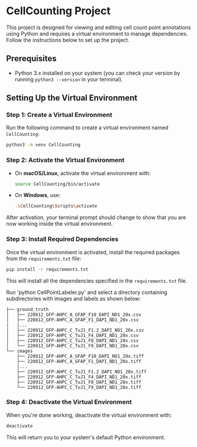 # CellCounting Project

This project is designed for viewing and editing cell count point annotations using Python and requires a virtual environment to manage dependencies. Follow the instructions below to set up the project.

## Prerequisites

- Python 3.x installed on your system (you can check your version by running `python3 --version` in your terminal).

## Setting Up the Virtual Environment

### Step 1: Create a Virtual Environment

Run the following command to create a virtual environment named `CellCounting`:

```bash
python3 -m venv CellCounting
```

### Step 2: Activate the Virtual Environment

- On **macOS/Linux**, activate the virtual environment with:

  ```bash
  source CellCounting/bin/activate
  ```

- On **Windows**, use:

  ```bash
  .\CellCounting\Scripts\activate
  ```

After activation, your terminal prompt should change to show that you are now working inside the virtual environment.

### Step 3: Install Required Dependencies

Once the virtual environment is activated, install the required packages from the `requirements.txt` file:

```bash
pip install -r requirements.txt
```

This will install all the dependencies specified in the `requirements.txt` file.

Run 'python CellPointLabeler.py' and select a directory containing subdirectories with images and labels as shown below:

```
├── ground_truth
│   ├── 220812_GFP-AHPC_A_GFAP_F10_DAPI_ND1_20x.csv
│   ├── 220812_GFP-AHPC_A_GFAP_F1_DAPI_ND1_20x.csv
|   |...
│   ├── 220912_GFP-AHPC_C_TuJ1_F1.2_DAPI_ND1_20x.csv
│   ├── 220912_GFP-AHPC_C_TuJ1_F4_DAPI_ND1_20x.csv
│   ├── 220912_GFP-AHPC_C_TuJ1_F8_DAPI_ND1_20x.csv
│   └── 220912_GFP-AHPC_C_TuJ1_F9_DAPI_ND1_20x.csv
└── images
    ├── 220812_GFP-AHPC_A_GFAP_F10_DAPI_ND1_20x.tiff
    ├── 220812_GFP-AHPC_A_GFAP_F1_DAPI_ND1_20x.tiff
    |...
    ├── 220912_GFP-AHPC_C_TuJ1_F1.2_DAPI_ND1_20x.tiff
    ├── 220912_GFP-AHPC_C_TuJ1_F4_DAPI_ND1_20x.tiff
    ├── 220912_GFP-AHPC_C_TuJ1_F8_DAPI_ND1_20x.tiff
    └── 220912_GFP-AHPC_C_TuJ1_F9_DAPI_ND1_20x.tiff
```
### Step 4: Deactivate the Virtual Environment

When you're done working, deactivate the virtual environment with:

```bash
deactivate
```

This will return you to your system's default Python environment.


